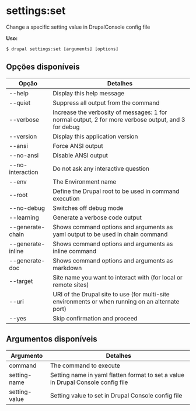 # settings:set
Change a specific setting value in DrupalConsole config file

**Uso:**
```
$ drupal settings:set [arguments] [options]
```

## Opções disponíveis
Opção | Detalhes
-------|-------------
--help | Display this help message
--quiet | Suppress all output from the command
--verbose | Increase the verbosity of messages: 1 for normal output, 2 for more verbose output, and 3 for debug
--version | Display this application version
--ansi | Force ANSI output
--no-ansi | Disable ANSI output
--no-interaction | Do not ask any interactive question
--env | The Environment name
--root | Define the Drupal root to be used in command execution
--no-debug | Switches off debug mode
--learning | Generate a verbose code output
--generate-chain | Shows command options and arguments as yaml output to be used in chain command
--generate-inline | Shows command options and arguments as inline command
--generate-doc | Shows command options and arguments as markdown
--target | Site name you want to interact with (for local or remote sites)
--uri | URI of the Drupal site to use (for multi-site environments or when running on an alternate port)
--yes | Skip confirmation and proceed

## Argumentos disponíveis
Argumento | Detalhes
---------|-------------
command | The command to execute
setting-name | Setting name in yaml flatten format to set a value in Drupal Console config file
setting-value | Setting value to set in Drupal Console config file
